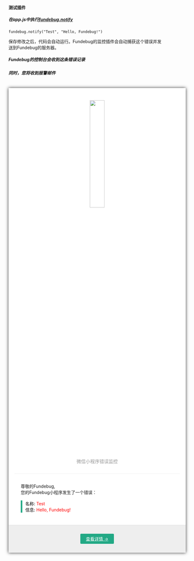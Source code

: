 #### 测试插件

##### 在app.js中执行[fundebug.notify](./api/notify.md)

```
fundebug.notify("Test", "Hello, Fundebug!")
```

保存修改之后，代码会自动运行。Fundebug的监控插件会自动捕获这个错误并发送到Fundebug的服务器。

##### Fundebug的控制台会收到这条错误记录


##### 同时，您将收到报警邮件

<div style="">
    <center>
        <div style="margin: 40px auto 0; width: 580px; background: #FFF; box-shadow: 0 0 10px #333; text-align:left;">
            <div style="margin: 0 20px; color: #999; border-bottom: 1px dotted #DDD; padding: 40px 0 30px; font-size: 15px; text-align: center;">
                <a href="https://www.fundebug.com"><img src="https://image.fundebug.com/fundebug-black.jpg" style="width:30%;"></a>
                <br> 微信小程序错误监控
            </div>
            <div style="padding: 30px 40px 40px;">尊敬的Fundebug,
                <br> 您的Fundebug小程序发生了一个错误：
                <br> &nbsp;
                <div style="border-left: 5px solid #22A985; padding: 0 0 0 10px; color: #888;">
                    <font color="black">名称: </font>
                    <font color="red">Test</font>
                    <br>
                    <font color="black">信息: </font>
                    <font color="red">Hello, Fundebug!</font>
                </div>
            </div>
            <div style="background: #EEE; border-top: 1px solid #DDD; text-align: center; height: 90px; line-height: 90px;"><a href="http://localhost:9000/dashboard/587ecdfcbc79d36d10fabf24/error/587ece0834cb85716c8cbb61" style="padding: 8px 18px; background: #22A985; color: #FFF; border-radius: 3px;">查看详情 <span>→</span></a></div>
        </div>
    </center>
</div>